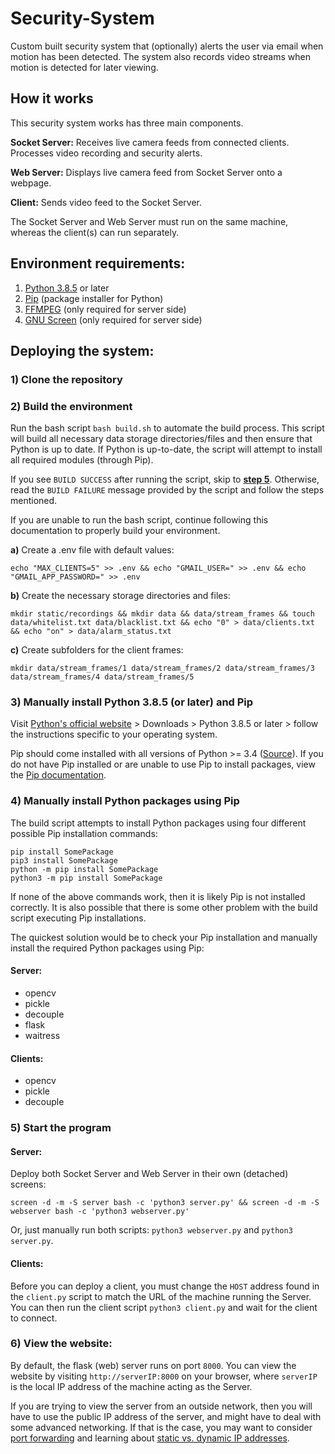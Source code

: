 # Security-System
Custom built security system that (optionally) alerts the user via email when motion has been detected. The system also records video streams when motion is detected for later viewing.

## How it works

This security system works has three main components.

**Socket Server:** Receives live camera feeds from connected clients. Processes video recording and security alerts.

**Web Server:** Displays live camera feed from Socket Server onto a webpage.

**Client:** Sends video feed to the Socket Server.

The Socket Server and Web Server must run on the same machine, whereas the client(s) can run separately.

## Environment requirements:

 1. [Python 3.8.5](https://www.python.org/downloads/release/python-385/) or later
 2. [Pip](https://pypi.org/project/pip/) (package installer for Python)
 3. [FFMPEG](https://www.ffmpeg.org/) (only required for server side)
 4. [GNU Screen](https://www.gnu.org/software/screen/) (only required for server side)

## Deploying the system:

### 1) Clone the repository

### 2) Build the environment
  Run the bash script `bash build.sh` to automate the build process. This script will build all necessary data storage directories/files and then ensure that Python is up to date. If Python is up-to-date, the script will attempt to install all required modules (through Pip).

  If you see `BUILD SUCCESS` after running the script, skip to [**step 5**](#5-start-the-program). Otherwise, read the `BUILD FAILURE` message provided by the script and follow the steps mentioned.

  If you are unable to run the bash script, continue following this documentation to properly build your environment.

  **a)** Create a .env file with default values:

    echo "MAX_CLIENTS=5" >> .env && echo "GMAIL_USER=" >> .env && echo "GMAIL_APP_PASSWORD=" >> .env

  **b)** Create the necessary storage directories and files:

    mkdir static/recordings && mkdir data && data/stream_frames && touch data/whitelist.txt data/blacklist.txt && echo "0" > data/clients.txt && echo "on" > data/alarm_status.txt

  **c)** Create subfolders for the client frames:

    mkdir data/stream_frames/1 data/stream_frames/2 data/stream_frames/3 data/stream_frames/4 data/stream_frames/5

### 3) Manually install Python 3.8.5 (or later) and Pip
  Visit [Python's official website](https://www.python.org/) > Downloads > Python 3.8.5 or later > follow the instructions specific to your operating system.

  Pip should come installed with all versions of Python >= 3.4 ([Source](https://pip.pypa.io/en/stable/installing/)). If you do not have Pip installed or are unable to use Pip to install packages, view the [Pip documentation](https://pip.pypa.io/en/stable/).

### 4) Manually install Python packages using Pip
  The build script attempts to install Python packages using four different possible Pip installation commands:

    pip install SomePackage
    pip3 install SomePackage
    python -m pip install SomePackage
    python3 -m pip install SomePackage

  If none of the above commands work, then it is likely Pip is not installed correctly. It is also possible that there is some other problem with the build script executing Pip installations.

  The quickest solution would be to check your Pip installation and manually install the required Python packages using Pip:

#### Server:

  - opencv
  - pickle
  - decouple
  - flask
  - waitress

#### Clients:
  - opencv
  - pickle
  - decouple


### 5) Start the program

#### Server:

  Deploy both Socket Server and Web Server in their own (detached) screens:

    screen -d -m -S server bash -c 'python3 server.py' && screen -d -m -S webserver bash -c 'python3 webserver.py'

  Or, just manually run both scripts: `python3 webserver.py` and `python3 server.py`.

#### Clients:

  Before you can deploy a client, you must change the `HOST` address found in the `client.py` script to match the URL of the machine running the Server. You can then run the client script `python3 client.py` and wait for the client to connect.


### 6) View the website:
  By default, the flask (web) server runs on port `8000`. You can view the website by visiting `http://serverIP:8000` on your browser, where `serverIP` is the local IP address of the machine acting as the Server.

  If you are trying to view the server from an outside network, then you will have to use the public IP address of the server, and might have to deal with some advanced networking. If that is the case, you may want to consider [port forwarding](https://en.wikipedia.org/wiki/Port_forwarding) and learning about [static vs. dynamic IP addresses](https://support.google.com/fiber/answer/3547208?hl=en).

